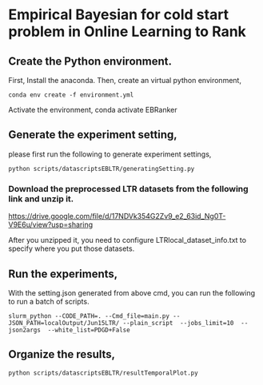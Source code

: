 # Empirical Bayesian for cold start problem in Online Learning to Rank 
## Create the Python environment.
First, Install the anaconda.
Then, create an virtual python environment,

    conda env create -f environment.yml
Activate the environment,
    conda activate EBRanker
## Generate the experiment setting,
please first run the following to generate experiment settings,

    python scripts/datascriptsEBLTR/generatingSetting.py

### Download the preprocessed LTR datasets from the following link and unzip it.

https://drive.google.com/file/d/17NDVk354G2Zv9_e2_63id_Ng0T-V9E6u/view?usp=sharing

After you unzipped it, you need to configure  LTRlocal_dataset_info.txt to specify where you put those datasets.
## Run the experiments,
With the setting.json generated from above cmd, you can run the following to run a batch of scripts.

    slurm_python --CODE_PATH=. --Cmd_file=main.py --JSON_PATH=localOutput/Jun15LTR/ --plain_script  --jobs_limit=10  --json2args  --white_list=PDGD+False

## Organize the results,
    python scripts/datascriptsEBLTR/resultTemporalPlot.py